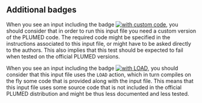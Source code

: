 Additional badges
-----------------

When you see an input including the badge
[![with custom code](https://img.shields.io/badge/with-custom_code-red.svg)](),
you should consider that in order to run this input file you need a custom version of the
PLUMED code. The required code might be specified in the instructions associated to
this input file, or might have to be asked directly to the authors. This also implies
that this test should be expected to fail when tested on the official PLUMED versions.

When you see an input including the badge
[![with LOAD](https://img.shields.io/badge/with-LOAD-yellow.svg)](),
you should consider that this input file uses the `LOAD` action, which in turn
compiles on the fly some code that is provided along with the input file.
This means that this input file uses some source code that is not included in the
official PLUMED distribution and might be thus less documented and less tested.
